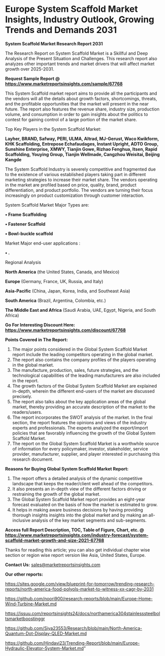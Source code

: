 # Europe System Scaffold Market Insights, Industry Outlook, Growing Trends and Demands 2031

<strong>System Scaffold Market Research Report 2031</strong>

The Research Report on System Scaffold Market is a Skillful and Deep Analysis of the Present Situation and Challenges. This research report also analyzes other important trends and market drivers that will affect market growth over 2025-2031.

<strong>Request Sample Report @ <a href=https://www.marketreportsinsights.com/sample/67768>https://www.marketreportsinsights.com/sample/67768</a></strong>

This System Scaffold market report aims to provide all the participants and the vendors will all the details about growth factors, shortcomings, threats, and the profitable opportunities that the market will present in the near future. The report also features the revenue share, industry size, production volume, and consumption in order to gain insights about the politics to contest for gaining control of a large portion of the market share.

Top Key Players in the System Scaffold Market:

<strong>Layher, BRAND, Safway, PERI, ULMA, Altrad, MJ-Gerust, Waco Kwikform, KHK Scaffolding, Entrepose Echafaudages, Instant Upright, ADTO Group, Sunshine Enterprise, XMWY, Tianjin Gowe, Rizhao Fenghua, Itsen, Rapid Scaffolding, Youying Group, Tianjin Wellmade, Cangzhou Weisitai, Beijing Kangde</strong>

The System Scaffold Industry is severely competitive and fragmented due to the existence of various established players taking part in different marketing strategies to increase their market share. The vendors operating in the market are profiled based on price, quality, brand, product differentiation, and product portfolio. The vendors are turning their focus increasingly on product customization through customer interaction.

System Scaffold Market Major Types are:

<strong>• Frame Scaffolding

• Fastener Scaffold

• Bowl-buckle scaffold</strong>

Market Major end-user applications :

<strong>• .</strong>

Regional Analysis

</u><strong><b>North America</b></strong> (the United States, Canada, and Mexico)

<strong><b>Europe </b></strong>(Germany, France, UK, Russia, and Italy)

<strong><b>Asia-Pacific</b></strong> (China, Japan, Korea, India, and Southeast Asia)

<strong><b>South America</b></strong> (Brazil, Argentina, Colombia, etc.)

<strong><b>The Middle East and Africa</b></strong> (Saudi Arabia, UAE, Egypt, Nigeria, and South Africa)

<strong>Go For Interesting Discount Here: <a href=https://www.marketreportsinsights.com/discount/67768>https://www.marketreportsinsights.com/discount/67768</a></strong>

<strong>Points Covered in The Report:</strong>
<ol>
  <li>The major points considered in the Global System Scaffold Market report include the leading competitors operating in the global market.</li>
  <li>The report also contains the company profiles of the players operating in the global market.</li>
  <li>The manufacture, production, sales, future strategies, and the technological capabilities of the leading manufacturers are also included in the report.</li>
  <li>The growth factors of the Global System Scaffold Market are explained in-depth, wherein the different end-users of the market are discussed precisely.</li>
  <li>The report also talks about the key application areas of the global market, thereby providing an accurate description of the market to the readers/users.</li>
  <li>The report incorporates the SWOT analysis of the market. In the final section, the report features the opinions and views of the industry experts and professionals. The experts analyzed the export/import policies that are favorably influencing the growth of the Global System Scaffold Market.</li>
  <li>The report on the Global System Scaffold Market is a worthwhile source of information for every policymaker, investor, stakeholder, service provider, manufacturer, supplier, and player interested in purchasing this research document.</li>
</ol>
<strong>Reasons for Buying Global System Scaffold Market Report:</strong>

<ol>
  <li>The report offers a detailed analysis of the dynamic competitive landscape that keeps the reader/client well ahead of the competitors.</li>
  <li>It also presents an in-depth view of the different factors driving or restraining the growth of the global market.</li>
  <li>The Global System Scaffold Market report provides an eight-year forecast evaluated on the basis of how the market is estimated to grow.</li>
  <li>It helps in making aware business decisions by having providing thorough insights insights into the global market and by making an all-inclusive analysis of the key market segments and sub-segments.</li>
</ol>
<strong>Access full Report Description, TOC, Table of Figure, Chart, etc. @ <a href=https://www.marketreportsinsights.com/industry-forecast/system-scaffold-market-growth-and-size-2021-67768>https://www.marketreportsinsights.com/industry-forecast/system-scaffold-market-growth-and-size-2021-67768</a></strong>


Thanks for reading this article; you can also get individual chapter wise section or region wise report version like Asia, United States, Europe.

<strong>Contact Us:</strong>
sales@marketreportsinsights.com

<strong>Our other reports:</strong>

<a href=https://sites.google.com/view/blueprint-for-tomorrow/trending-research-reports/north-america-food-polyols-market-to-witness-xx-cagr-by-2031>https://sites.google.com/view/blueprint-for-tomorrow/trending-research-reports/north-america-food-polyols-market-to-witness-xx-cagr-by-2031</a>

<a href=https://github.com/noori900/research-reports/blob/main/Europe-Home-Wind-Turbine-Market.md>https://github.com/noori900/research-reports/blob/main/Europe-Home-Wind-Turbine-Market.md</a>

<a href=https://issuu.com/reportsinsights24/docs/northamerica304stainlesssteelboltsmarketboostinggr>https://issuu.com/reportsinsights24/docs/northamerica304stainlesssteelboltsmarketboostinggr</a>

<a href=https://github.com/Siya23553/Research/blob/main/North-America-Quantum-Dot-Display-QLED-Market.md>https://github.com/Siya23553/Research/blob/main/North-America-Quantum-Dot-Display-QLED-Market.md</a>

<a href=https://github.com/Hindavi23/Trending-Report/blob/main/Europe-Hydraulic-Elevator-System-Market.md>https://github.com/Hindavi23/Trending-Report/blob/main/Europe-Hydraulic-Elevator-System-Market.md</a>"
